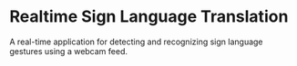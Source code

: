 # Realtime Sign Language Translation

A real-time application for detecting and recognizing sign language gestures using a webcam feed.




